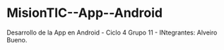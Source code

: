 # MisionTIC--App--Android
Desarrollo de la App en Android - Ciclo 4
Grupo 11 - INtegrantes:
  Alveiro Bueno.
